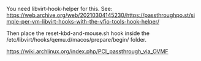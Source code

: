 You need libvirt-hook-helper for this. See: https://web.archive.org/web/20210304145230/https://passthroughpo.st/simple-per-vm-libvirt-hooks-with-the-vfio-tools-hook-helper/

Then place the reset-kbd-and-mouse.sh hook inside the /etc/libvirt/hooks/qemu.d/macos/prepare/begin/ folder.

https://wiki.archlinux.org/index.php/PCI_passthrough_via_OVMF
